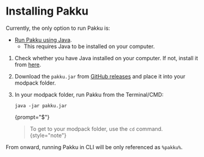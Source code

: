# Installing Pakku

[//]: # (To run Pakku, you have two options:)

Currently, the only option to run Pakku is:

- [Run Pakku using Java](#running_pakku_using_java).
    - This requires Java to be installed on your computer.

[//]: # (2. [Run Pakku as native executable]&#40;#running_pakku_as_native_executable&#41;.)

[//]: # (    - Depending on your operating system, you will need to use a different version of native Pakku.)

<procedure title="Running Pakku using Java" id="running_pakku_using_java">

1. Check whether you have Java installed on your computer.
   If not, install it from [here](https://www.java.com/en/download/).

2. Download the `pakku.jar` from [GitHub releases]
   and place it into your modpack folder.

3. In your modpack folder, run Pakku from the Terminal/CMD:
   ```
   java -jar pakku.jar
   ```
   {prompt="$"}

   > To get to your modpack folder, use the `cd` command.
   {style="note"}

</procedure>

[//]: # (<procedure title="Running Pakku as native executable" id="running_pakku_as_native_executable">)

[//]: # ()
[//]: # (1. Download the [respective native executable]&#40;#exe&#41; from [GitHub releases])

[//]: # (   and place it into your modpack folder.)

[//]: # ()
[//]: # (   | Operating System | Native Executable |)

[//]: # (   |------------------|-------------------|)

[//]: # (   | Linux            | `pakku`           |)

[//]: # (   | macOS            | `pakku-macos`     |)

[//]: # (   | Windows          | `pakku.exe`       |)

[//]: # (   {id="exe"})

[//]: # ()
[//]: # (   > For macOS, only versions 11 and higher are supported!)

[//]: # (   {style="warning"})

[//]: # ()
[//]: # (2. In your modpack folder, run Pakku from the Terminal/CMD:)

[//]: # (   <tabs>)

[//]: # (   <tab title="Linux">)

[//]: # ()
[//]: # (   ```)

[//]: # (   ./pakku)

[//]: # (   ```)

[//]: # (   {prompt="$"})

[//]: # ()
[//]: # (   </tab>)

[//]: # (   <tab title="macOS">)

[//]: # ()
[//]: # (   ```)

[//]: # (   ./pakku-macos)

[//]: # (   ```)

[//]: # (   {prompt="$"})

[//]: # ()
[//]: # (   </tab>)

[//]: # (   <tab title="Windows">)

[//]: # ()
[//]: # (   ```)

[//]: # (   .\pakku.exe)

[//]: # (   ```)

[//]: # (   {prompt="$"})

[//]: # ()
[//]: # (   </tab>)

[//]: # (   </tabs>)

[//]: # ()
[//]: # (</procedure>)

<note>
   <p>From onward, running Pakku in CLI will be only referenced
   as <code>%pakku%</code>.</p>
</note>
   
[GitHub releases]: https://github.com/juraj-hrivnak/Pakku/releases/latest